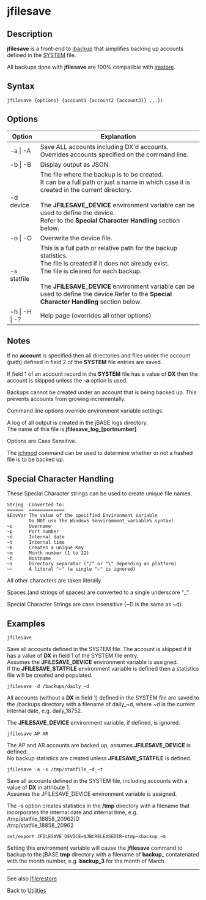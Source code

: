 # jfilesave

<PageHeader />  

## Description

**jfilesave** is a front-end to [jbackup](../jbackup/README.md) that simplifies backing up accounts defined in the [SYSTEM](../../accounts/system-file/README.md) file.

All backups done with **jfilesave** are 100% compatible with [jrestore](../jrestore/README.md).

## Syntax

```
jfilesave {options} {account1 {account2 {account3}} ...})
```

## Options

| Option | Explanation |
| --- | --- |
| -a \| -A | Save ALL accounts including DX'd accounts.<br>Overrides accounts specified on the command line. |
| -b \| -B | Display output as JSON. |
| -d device | The file where the backup is to be created.<br>It can be a full path or just a name in which case it is created in the current directory.<br><br>The **JFILESAVE_DEVICE** environment variable can be used to define the device.<br>Refer to the **Special Character Handling** section below. |
| -o \| -O| Overwrite the device file. |
| -s statfile | This is a full path or relative path for the backup statistics.<br>The file is created if it does not already exist.<br>The file is cleared for each backup.<br><br>The **JFILESAVE_DEVICE** environment variable can be used to define the device.Refer to the **Special Character Handling** section below. |
| -h \| -H \| -? | Help page (overrides all other options) |

## Notes

If no **account** is specified then all directories and files under the account (path) defined in field 2 of the **SYSTEM** file entries are saved.

If field 1 of an account record in the **SYSTEM** file has a value of **DX** then the account is skipped unless the **-a** option is used.

Backups cannot be created under an account that is being backed up. This prevents accounts from growing incrementally.

Command line options override environment variable settings.

A log of all output is created in the jBASE logs directory.<br>
The name of this file is **jfilesave_log_[portnumber]**

Options are Case Sensitive.

The [jchmod](../jchmod/README.md) command can be used to determine whether or not a hashed file is to be backed up.

## Special Character Handling

These Special Character strings can be used to create unique file names.

```
String  Converted to:
======  =============
$EnvVar The value of the specified Environment Variable
        Do NOT use the Windows %enviromment_variable% syntax!
~u      Username
~p      Port number
~d      Internal date
~t      Internal time
~k      Creates a unique Key
~m      Month number (1 to 12)
~h      Hostname
~s      Directory separator ("/" or "\" depending on platform)
~~      A literal "~" (a single "~" is ignored)
```

All other characters are taken literally

Spaces (and strings of spaces) are converted to a single underscore "_".

Special Character Strings are case insensitive (~D is the same as ~d).

## Examples

```
jfilesave
```

Save all accounts defined in the SYSTEM file. The account is skipped if it has a value of **DX** in field 1 of the SYSTEM file entry.  
Assumes the **JFILESAVE_DEVICE** environment variable is assigned.  
If the **JFILESAVE_STATFILE** environment variable is defined then a statistics file will be created and populated.

```
jfilesave -d /backups/daily_~d
```

All accounts (without a **DX** in field 1) defined in the SYSTEM file are saved to the /backups directory with a filename of daily_~d, where ~d is the current internal date, e.g. daily_18752.  

The **JFILESAVE_DEVICE** environment variable, if defined, is ignored.

```
jfilesave AP AR
```
The AP and AR accounts are backed up, assumes **JFILESAVE_DEVICE** is defined.<br>
No backup statistics are created unless **JFILESAVE_STATFILE** is defined.

```
jfilesave -a -s /tmp/statfile_~d_~t
```

Save all accounts defined in the SYSTEM file, including accounts with a value of **DX** in attribute 1.<br>Assumes the JFILESAVE_DEVICE environment variable is assigned.  

The -s option creates statistics in the **/tmp** directory with a filename that incorporates the internal date and internal time, e.g.  
/tmp/statfile_18858_20962]D  
/tmp/statfile_18858_20962

```
set/export JFILESAVE_DEVICE=$JBCRELEASEDIR~stmp~sbackup_~m
```

Setting this environment variable will cause the **jfilesave** command to backup to the jBASE **tmp** directory with a filename of **backup_** contatenated with the month number, e.g. **backup_3** for the month of March.

---

See also [jfilerestore](../jrestore/README.md)

Back to [Utilities](./../../utilities/README.md)

<PageFooter />
